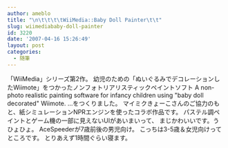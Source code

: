 ```yaml
---
author: ameblo
title: "\n\t\t\t\tWiiMedia::Baby Doll Painter\t\t"
slug: wiimediababy-doll-painter
id: 3220
date: '2007-04-16 15:26:49'
layout: post
categories:
  - 随筆
---
```


「WiiMedia」シリーズ第2作。 幼児のための「ぬいぐるみでデコレーションしたWiimote」をつかったノンフォトリアリスティックペイントソフト A non-photo realistic painting software for infancy children using "baby doll decorated" Wiimote. …をつくりました。 マイミクきょーこさんのご協力のもと、紙シミュレーションNPRエンジンを使ったコラボ作品です。 パステル調ペイントとゲーム機の一部に見えないUIがあいまいって、 まじかわいいです。うひょひょ。 AceSpeederが7歳前後の男児向け。 こっちは3-5歳＆女児向けってところです。 とりあえず1時間ぐらい寝ます。